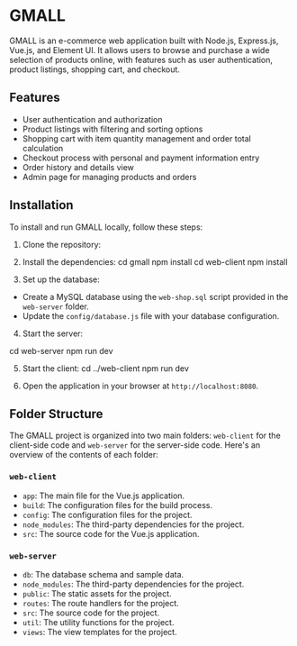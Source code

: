 # GMALL

GMALL is an e-commerce web application built with Node.js, Express.js, Vue.js, and Element UI. It allows users to browse and purchase a wide selection of products online, with features such as user authentication, product listings, shopping cart, and checkout.

## Features

- User authentication and authorization
- Product listings with filtering and sorting options
- Shopping cart with item quantity management and order total calculation
- Checkout process with personal and payment information entry
- Order history and details view
- Admin page for managing products and orders

## Installation

To install and run GMALL locally, follow these steps:

1. Clone the repository:


2. Install the dependencies:
cd gmall
npm install
cd web-client
npm install


3. Set up the database:

- Create a MySQL database using the `web-shop.sql` script provided in the `web-server` folder.
- Update the `config/database.js` file with your database configuration.

4. Start the server:

cd web-server
npm run dev

5. Start the client:
cd ../web-client
npm run dev

6. Open the application in your browser at `http://localhost:8080`.

## Folder Structure

The GMALL project is organized into two main folders: `web-client` for the client-side code and `web-server` for the server-side code. Here's an overview of the contents of each folder:

### `web-client`

- `app`: The main file for the Vue.js application.
- `build`: The configuration files for the build process.
- `config`: The configuration files for the project.
- `node_modules`: The third-party dependencies for the project.
- `src`: The source code for the Vue.js application.

### `web-server`

- `db`: The database schema and sample data.
- `node_modules`: The third-party dependencies for the project.
- `public`: The static assets for the project.
- `routes`: The route handlers for the project.
- `src`: The source code for the project.
- `util`: The utility functions for the project.
- `views`: The view templates for the project.

